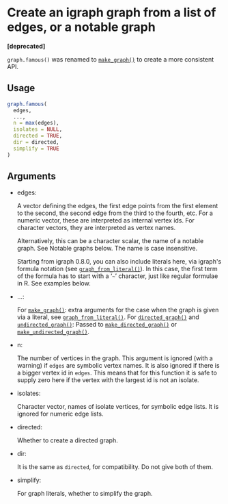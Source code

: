 # Create an igraph graph from a list of edges, or a notable graph

**\[deprecated\]**

`graph.famous()` was renamed to
[`make_graph()`](https://r.igraph.org/reference/make_graph.md) to create
a more consistent API.

## Usage

``` r
graph.famous(
  edges,
  ...,
  n = max(edges),
  isolates = NULL,
  directed = TRUE,
  dir = directed,
  simplify = TRUE
)
```

## Arguments

- edges:

  A vector defining the edges, the first edge points from the first
  element to the second, the second edge from the third to the fourth,
  etc. For a numeric vector, these are interpreted as internal vertex
  ids. For character vectors, they are interpreted as vertex names.

  Alternatively, this can be a character scalar, the name of a notable
  graph. See Notable graphs below. The name is case insensitive.

  Starting from igraph 0.8.0, you can also include literals here, via
  igraph's formula notation (see
  [`graph_from_literal()`](https://r.igraph.org/reference/graph_from_literal.md)).
  In this case, the first term of the formula has to start with a ‘`~`’
  character, just like regular formulae in R. See examples below.

- ...:

  For [`make_graph()`](https://r.igraph.org/reference/make_graph.md):
  extra arguments for the case when the graph is given via a literal,
  see
  [`graph_from_literal()`](https://r.igraph.org/reference/graph_from_literal.md).
  For [`directed_graph()`](https://r.igraph.org/reference/make_graph.md)
  and
  [`undirected_graph()`](https://r.igraph.org/reference/make_graph.md):
  Passed to
  [`make_directed_graph()`](https://r.igraph.org/reference/make_graph.md)
  or
  [`make_undirected_graph()`](https://r.igraph.org/reference/make_graph.md).

- n:

  The number of vertices in the graph. This argument is ignored (with a
  warning) if `edges` are symbolic vertex names. It is also ignored if
  there is a bigger vertex id in `edges`. This means that for this
  function it is safe to supply zero here if the vertex with the largest
  id is not an isolate.

- isolates:

  Character vector, names of isolate vertices, for symbolic edge lists.
  It is ignored for numeric edge lists.

- directed:

  Whether to create a directed graph.

- dir:

  It is the same as `directed`, for compatibility. Do not give both of
  them.

- simplify:

  For graph literals, whether to simplify the graph.
